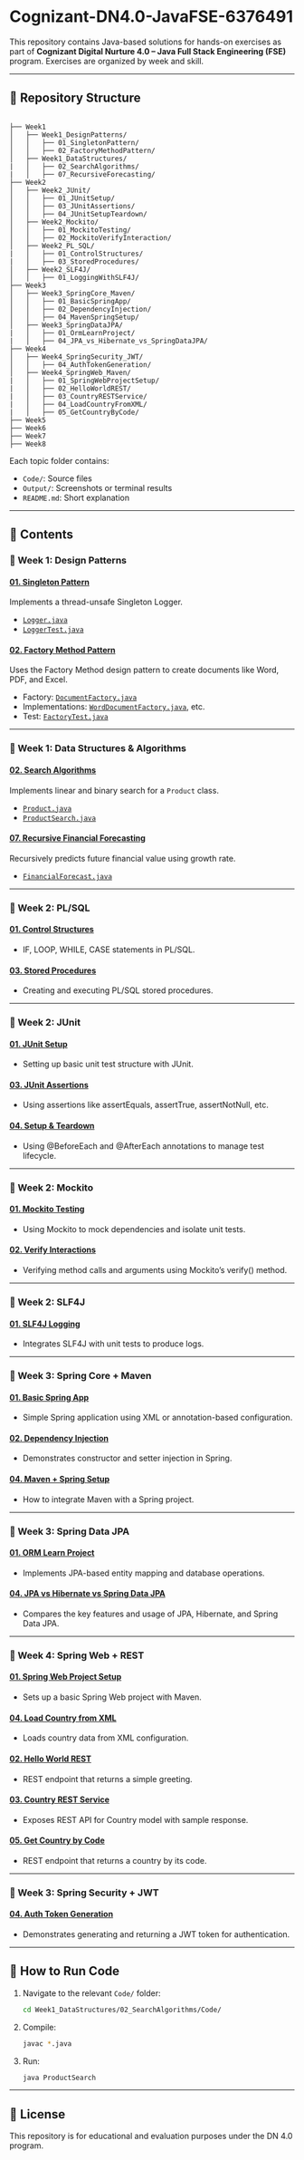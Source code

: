 # Cognizant-DN4.0-JavaFSE-6376491

This repository contains Java-based solutions for hands-on exercises as part of **Cognizant Digital Nurture 4.0 – Java Full Stack Engineering (FSE)** program. Exercises are organized by week and skill.

---

## 📁 Repository Structure

```

├── Week1
│   ├── Week1_DesignPatterns/
│   │   ├── 01_SingletonPattern/
│   │   ├── 02_FactoryMethodPattern/
│   ├── Week1_DataStructures/
|   │   ├── 02_SearchAlgorithms/
|   │   ├── 07_RecursiveForecasting/
├── Week2
│   ├── Week2_JUnit/
│   │   ├── 01_JUnitSetup/
│   │   ├── 03_JUnitAssertions/
│   │   ├── 04_JUnitSetupTeardown/
│   ├── Week2_Mockito/
│   │   ├── 01_MockitoTesting/
│   │   ├── 02_MockitoVerifyInteraction/
│   ├── Week2_PL_SQL/
|   │   ├── 01_ControlStructures/
|   │   ├── 03_StoredProcedures/
│   ├── Week2_SLF4J/
│   │   ├── 01_LoggingWithSLF4J/
├── Week3
│   ├── Week3_SpringCore_Maven/
│   │   ├── 01_BasicSpringApp/
│   │   ├── 02_DependencyInjection/
│   │   ├── 04_MavenSpringSetup/
│   ├── Week3_SpringDataJPA/
|   │   ├── 01_OrmLearnProject/
|   │   ├── 04_JPA_vs_Hibernate_vs_SpringDataJPA/
├── Week4
│   ├── Week4_SpringSecurity_JWT/
│   │   ├── 04_AuthTokenGeneration/
│   ├── Week4_SpringWeb_Maven/
|   │   ├── 01_SpringWebProjectSetup/
|   │   ├── 02_HelloWorldREST/
|   │   ├── 03_CountryRESTService/
|   │   ├── 04_LoadCountryFromXML/
|   │   ├── 05_GetCountryByCode/
├── Week5
├── Week6
├── Week7
├── Week8

````

Each topic folder contains:
- `Code/`: Source files
- `Output/`: Screenshots or terminal results
- `README.md`: Short explanation 

---

## 🧠 Contents

### 🔷 Week 1: Design Patterns

#### [01. Singleton Pattern](Week1/Week1_DesignPatterns/01_SingletonPattern)
Implements a thread-unsafe Singleton Logger.
- [`Logger.java`](Week1/Week1_DesignPatterns/01_SingletonPattern/Code/SingletonPatternExample/src/Logger.java)
- [`LoggerTest.java`](Week1/Week1_DesignPatterns/01_SingletonPattern/Code/SingletonPatternExample/src/LoggerTest.java)

#### [02. Factory Method Pattern](Week1/Week1_DesignPatterns/02_FactoryMethodPattern)
Uses the Factory Method design pattern to create documents like Word, PDF, and Excel.
- Factory: [`DocumentFactory.java`](Week1/Week1_DesignPatterns/02_FactoryMethodPattern/Code/factory/DocumentFactory.java)
- Implementations: [`WordDocumentFactory.java`](Week1/Week1_DesignPatterns/02_FactoryMethodPattern/Code/factory/WordDocumentFactory.java), etc.
- Test: [`FactoryTest.java`](Week1/Week1_DesignPatterns/02_FactoryMethodPattern/Code/FactoryTest.java)

---

### 🔶 Week 1: Data Structures & Algorithms

#### [02. Search Algorithms](Week1/Week1_DataStructures/02_SearchAlgorithms)
Implements linear and binary search for a `Product` class.
- [`Product.java`](Week1/Week1_DataStructures/02_SearchAlgorithms/Code/Product.java)
- [`ProductSearch.java`](Week1/Week1_DataStructures/02_SearchAlgorithms/Code/ProductSearch.java)

#### [07. Recursive Financial Forecasting](Week1/Week1_DataStructures/07_RecursiveForecasting)
Recursively predicts future financial value using growth rate.
- [`FinancialForecast.java`](Week1/Week1_DataStructures/07_RecursiveForecasting/Code/FinancialForecast.java)

---

### 🔷 Week 2: PL/SQL

#### [01. Control Structures](Week2/Week2_PL_SQL/01_ControlStructures/)
- IF, LOOP, WHILE, CASE statements in PL/SQL.
#### [03. Stored Procedures](Week2/Week2_PL_SQL/03_StoredProcedures/)
- Creating and executing PL/SQL stored procedures.

---

### 🔶 Week 2: JUnit

#### [01. JUnit Setup](Week2/Week2_JUnit/junit/01_JUnitSetup)
- Setting up basic unit test structure with JUnit.

#### [03. JUnit Assertions](Week2/Week2_JUnit/junit/03_JUnitAssertions)
- Using assertions like assertEquals, assertTrue, assertNotNull, etc.

#### [04. Setup & Teardown](Week2/Week2_JUnit/junit/04_JUnitSetupTeardown)
- Using @BeforeEach and @AfterEach annotations to manage test lifecycle.

---

### 🔷 Week 2: Mockito

#### [01. Mockito Testing](Week2/Week2_Mockito/01_MockitoTesting)
- Using Mockito to mock dependencies and isolate unit tests.

#### [02. Verify Interactions](Week2/Week2_Mockito/02_MockitoVerifyInteraction)
- Verifying method calls and arguments using Mockito’s verify() method.

---

### 🔶 Week 2: SLF4J

#### [01. SLF4J Logging](Week2/Week2_SLF4J/01_LoggingWithSLF4J)
- Integrates SLF4J with unit tests to produce logs.

---

### 🔷 Week 3: Spring Core + Maven

#### [01. Basic Spring App](Week3/Week3_SpringCore_Maven/librarymanagement/01_BasicSpringApp)
- Simple Spring application using XML or annotation-based configuration.

#### [02. Dependency Injection](Week3/Week3_SpringCore_Maven/librarymanagement/02_DependencyInjection)
- Demonstrates constructor and setter injection in Spring.

#### [04. Maven + Spring Setup](Week3/Week3_SpringCore_Maven/librarymanagement/04_MavenSpringSetup)
- How to integrate Maven with a Spring project.

---

### 🔶 Week 3: Spring Data JPA

#### [01. ORM Learn Project](Week3/Week3_SpringDataJPA/01_OrmLearnProject)
- Implements JPA-based entity mapping and database operations.

#### [04. JPA vs Hibernate vs Spring Data JPA](Week3/Week3_SpringDataJPA/04_JPA_vs_Hibernate_vs_SpringDataJPA)
- Compares the key features and usage of JPA, Hibernate, and Spring Data JPA.

---

### 🔷 Week 4: Spring Web + REST

#### [01. Spring Web Project Setup](Week4/Week4_SpringWeb_Maven/01_SpringWebProjectSetup)
- Sets up a basic Spring Web project with Maven.

#### [04. Load Country from XML](Week4/Week4_SpringWeb_Maven/04_LoadCountryFromXML)
- Loads country data from XML configuration.

#### [02. Hello World REST](Week4/Week4_SpringWeb_Maven/02_HelloWorldREST)
- REST endpoint that returns a simple greeting.

#### [03. Country REST Service](Week4/Week4_SpringWeb_Maven/03_CountryRESTService)
- Exposes REST API for Country model with sample response.

#### [05. Get Country by Code](Week4/Week4_SpringWeb_Maven/05_GetCountryByCode)
- REST endpoint that returns a country by its code.

---

### 🔶 Week 3: Spring Security + JWT

#### [04. Auth Token Generation](Week4/Week4_SpringSecurity_JWT/04_AuthTokenGeneration)
- Demonstrates generating and returning a JWT token for authentication.

---

## 🚀 How to Run Code

1. Navigate to the relevant `Code/` folder:
   ```bash
   cd Week1_DataStructures/02_SearchAlgorithms/Code/
   ```

2. Compile:

   ```bash
   javac *.java
   ```
3. Run:

   ```bash
   java ProductSearch
   ```

---

## 📜 License

This repository is for educational and evaluation purposes under the DN 4.0 program.